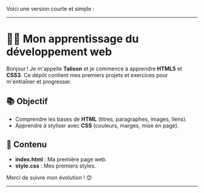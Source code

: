 Voici une version courte et simple :  

---

# 👨‍💻 Mon apprentissage du développement web  

Bonjour ! Je m'appelle **Talison** et je commence à apprendre **HTML5** et **CSS3**. Ce dépôt contient mes premiers projets et exercices pour m'entraîner et progresser.  

## 📚 Objectif  
- Comprendre les bases de **HTML** (titres, paragraphes, images, liens).  
- Apprendre à styliser avec **CSS** (couleurs, marges, mise en page).  

## 📂 Contenu  
- **index.html** : Ma première page web.  
- **style.css** : Mes premiers styles.  

Merci de suivre mon évolution ! 😊  

---
